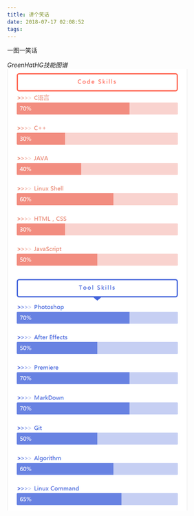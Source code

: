 ```yaml
---
title: 讲个笑话
date: 2018-07-17 02:08:52
tags:
---
```


一图一笑话

<!-- more -->
*GreenHatHG技能图谱*
<img src="https://raw.githubusercontent.com/GreenHatHG/blog_image/master/screenshot-www.opvo.top-2018.07.17-02-07-26.png">



